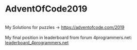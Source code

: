 # AdventOfCode2019
<br>My Solutions for puzzles -> https://adventofcode.com/2019
<br>
<br>My final position in leaderboard from forum 4programmers.net:
<br><a href="https://github.com/Pawel-Iskra/AdvenOfCode2019/blob/master/4programmers.net_leaderboard.jpg">leaderboard_4programmers.net</a>
